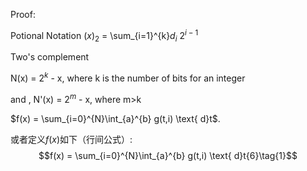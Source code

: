  Proof:

Potional Notation $(x)_{2}$ = \sum_{i=1}^{k}$d_{i}$   $2^{i-1}$

Two's complement 

N(x) = $2^{k}$ - x, where k is the number of bits for an integer 

and , N'(x) = $2^{m}$ - x, where m>k

$f(x) = \sum_{i=0}^{N}\int_{a}^{b} g(t,i) \text{ d}t$.
 
 或者定义$f(x)$如下（行间公式）: 
 $$f(x) = \sum_{i=0}^{N}\int_{a}^{b} g(t,i) \text{ d}t{6}\tag{1}$$

